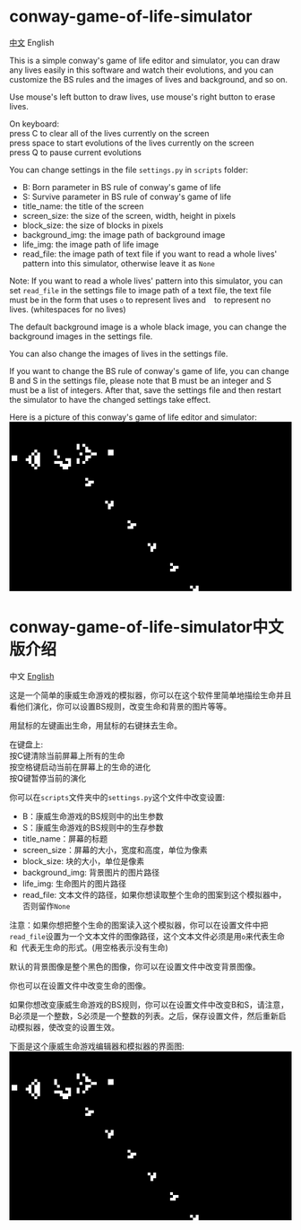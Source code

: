 # conway-game-of-life-simulator

[中文](#conway-game-of-life-simulator中文版介绍) English

This is a simple conway's game of life editor and simulator, you can draw any lives easily in this software and watch their evolutions, and you can customize the BS rules and the images of lives and background, and so on.

Use mouse's left button to draw lives, use mouse's right button to erase lives.

On keyboard:  
press C to clear all of the lives currently on the screen  
press space to start evolutions of the lives currently on the screen  
press Q to pause current evolutions

You can change settings in the file `settings.py` in `scripts` folder:
* B: Born parameter in BS rule of conway's game of life
* S: Survive parameter in BS rule of conway's game of life
* title_name: the title of the screen
* screen_size: the size of the screen, width, height in pixels
* block_size: the size of blocks in pixels
* background_img: the image path of background image
* life_img: the image path of life image
* read_file: the image path of text file if you want to read a whole lives' pattern into this simulator, otherwise leave it as `None`

Note: If you want to read a whole lives' pattern into this simulator, you can set `read_file` in the settings file to image path of a text file, the text file must be in the form that uses `o` to represent lives and ` ` to represent no lives. (whitespaces for no lives)

The default background image is a whole black image, you can change the background images in the settings file.

You can also change the images of lives in the settings file.

If you want to change the BS rule of conway's game of life, you can change B and S in the settings file, please note that B must be an integer and S must be a list of integers. After that, save the settings file and then restart the simulator to have the changed settings take effect.

Here is a picture of this conway's game of life editor and simulator:
![image](previews/1.jpg)

# conway-game-of-life-simulator中文版介绍

中文 [English](#conway-game-of-life-simulator)

这是一个简单的康威生命游戏的模拟器，你可以在这个软件里简单地描绘生命并且看他们演化，你可以设置BS规则，改变生命和背景的图片等等。

用鼠标的左键画出生命，用鼠标的右键抹去生命。

在键盘上:  
按C键清除当前屏幕上所有的生命  
按空格键启动当前在屏幕上的生命的进化  
按Q键暂停当前的演化

你可以在`scripts`文件夹中的`settings.py`这个文件中改变设置:
* B：康威生命游戏的BS规则中的出生参数
* S：康威生命游戏的BS规则中的生存参数
* title_name：屏幕的标题
* screen_size：屏幕的大小，宽度和高度，单位为像素
* block_size: 块的大小，单位是像素
* background_img: 背景图片的图片路径
* life_img: 生命图片的图片路径
* read_file: 文本文件的路径，如果你想读取整个生命的图案到这个模拟器中，否则留作`None`

注意：如果你想把整个生命的图案读入这个模拟器，你可以在设置文件中把`read_file`设置为一个文本文件的图像路径，这个文本文件必须是用`o`来代表生命和` `代表无生命的形式。(用空格表示没有生命)

默认的背景图像是整个黑色的图像，你可以在设置文件中改变背景图像。

你也可以在设置文件中改变生命的图像。

如果你想改变康威生命游戏的BS规则，你可以在设置文件中改变B和S，请注意，B必须是一个整数，S必须是一个整数的列表。之后，保存设置文件，然后重新启动模拟器，使改变的设置生效。

下面是这个康威生命游戏编辑器和模拟器的界面图:
![image](previews/1.jpg)
